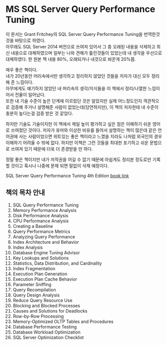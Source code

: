 # MS SQL Server Query Performance Tuning


이 문서는 Grant Fritchey의 SQL Server Query Performance Tuning을 번역한것 것을 바탕으로 하였다.  
아무래도 SQL Server 2014 버전으로 쓰여져 있어서 그 중 오래된 내용을 삭제하고 최신 내용으로 대체하였으며 일부는 나와 견해가 틀린것들이 있었는데 내 생각을 우선으로 대체하였다. 한 원본 책 내용 80%, 오래되거나 내것으로 바꾼게 20%쯤.

매우 좋은 책이다.  
내가 20년동안 머리속에서만 생각하고 정리하지 않았던 것들을 저자가 대신 모두 정리해 준 느낌이다.  
아무에게도 얘기하지 않았던 내 머리속의 생각/지식들을 이 책에서 정리/나열한 느낌이어서 전율이 일어났다.  
또한 내 기술 수준이 높은 단계에 이르렀단 것은 알았지만 실제 어느정도인지 객관적으로 검증해 주거나 설명해준 사람이 없었는데(당연하지만), 이 책의 저자한테 내 수준이 충분히 높다는걸 검증 받은 것 같았다.

하지만 기술도 기술이지만 이 책에서 제일 높이 평가하고 싶은 점은 이해하기 쉬운 영어로 쓰여졌단 것이다. 저자가 유머와 이상한 비유를 들어서 설명하는 책이 많은데 같은 언어권에 사는 사람이었으면 위트있는 좋은 책이라고 느꼈을 지라도 나처럼 외국인의 경우 이해하기 어려울 수 밖에 없다. 하지만 이책은 그런 것들을 최대한 포기하고 쉬운 문법으로 쓰여져 있기 때문에 더욱 더 존경받을 만 하다.


정말 좋은 책이지만 내가 저작권을 어길 수 없기 때문에 아쉽게도 정리본 정도로만 기록할 것이고 혹시나 나중에 문제 되면 말없이
삭제 예정이다.


SQL Server Query Performance Tuning 4th Edition [book link](https://www.amazon.com/SQL-Server-Query-Performance-Tuning-ebook/dp/B01JC6P8MC)

## 책의 목차 안내

1. SQL Query Performance Tuning
2. Memory Performance Analysis
3. Disk Performance Analysis
4. CPU Performance Analysis
5. Creating a Baseline
6. Query Performance Metrics
7. Analyzing Query Performance
8. Index Architecture and Behavior 
9. Index Analysis
10. Database Engine Tuning Advisor
11. Key Lookups and Solutions
12. Statistics, Data Distribution, and Cardinality
13. Index Fragmentation
14. Execution Plan Generation
15. Execution Plan Cache Behavior
16. Parameter Sniffing
17. Query Recompilation
18. Query Design Analysis
19. Reduce Query Resource Use
20.  Blocking and Blocked Processes
21. Causes and Solutions for Deadlocks
22. Row-by-Row Processing
23. Memory-Optimized OLTP Tables and Procedures
24. Database Performance Testing
25. Database Workload Optimization
26.  SQL Server Optimization Checklist

